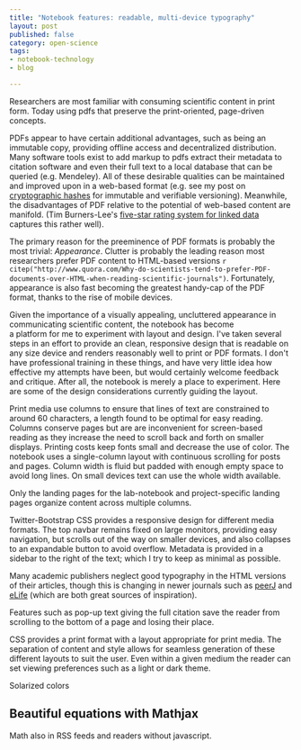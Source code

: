 ```yaml
---
title: "Notebook features: readable, multi-device typography"
layout: post
published: false
category: open-science
tags: 
- notebook-technology
- blog

---
```



Researchers are most familiar with consuming scientific content in
print form. Today using pdfs that preserve the print-oriented,
page-driven concepts.

PDFs appear to have certain additional advantages, such as being
an immutable copy, providing offline access and decentralized
distribution. Many software tools exist to add markup to pdfs extract
their metadata to citation software and even their full text to a local
database that can be queried (e.g. Mendeley). All of these desirable
qualities can be maintained and improved upon in a web-based format
(e.g. see my post on [cryptographic hashes]() for immutable and verifiable
versioning). Meanwhile, the disadvantages of PDF relative to the potential
of web-based content are manifold.  (Tim Burners-Lee's [five-star rating
system for linked data](http://5stardata.info) captures this rather well).

The primary reason for the preeminence of PDF formats is
probably the most trivial: *Appearance*.  Clutter is probably the leading
reason most researchers prefer PDF content to HTML-based versions `r citep("http://www.quora.com/Why-do-scientists-tend-to-prefer-PDF-documents-over-HTML-when-reading-scientific-journals")`.
Fortunately, appearance is also fast becoming the greatest handy-cap of
the PDF format, thanks to the rise of mobile devices.



Given the importance of a visually appealing, uncluttered appearance
in communicating scientific content, the notebook has become  
a platform for me to experiment with layout and design. I've taken
several steps in an effort to provide an clean, responsive design that
is readable on any size device and renders reasonably well to print or
PDF formats. I don't have professional training in these things, and
have very little idea how effective my attempts have been, but would
certainly welcome feedback and critique.  After all, the notebook is
merely a place to experiment.  Here are some of the design considerations
currently guiding the layout.

Print media use columns to ensure that lines of text are constrained
to around 60 characters, a length found to be optimal for easy reading.
Columns conserve pages but are are inconvenient for screen-based reading
as they increase the need to scroll back and forth on smaller displays.
Printing costs keep fonts small and decrease the use of color. The
notebook uses a single-column layout with continuous scrolling for
posts and pages.  Column width is fluid but padded with enough empty
space to avoid long lines.  On small devices text can use the whole
width available.

Only the landing pages for the lab-notebook and project-specific landing
pages organize content across multiple columns.  




Twitter-Bootstrap CSS provides a responsive design for different media
formats.  The top navbar remains fixed on large monitors, providing
easy navigation, but scrolls out of the way on smaller devices, and
also collapses to an expandable button to avoid overflow.  Metadata is
provided in a sidebar to the right of the text; which I try to keep as
minimal as possible.




Many academic publishers neglect good typography in the HTML versions
of their articles, though this is changing in newer journals such as
[peerJ]() and [eLife]() (which are both great sources of inspiration).




Features such as pop-up text giving the full citation save the reader
from scrolling to the bottom of a page and losing their place.


CSS provides a print format with a layout appropriate for print media.
The separation of content and style allows for seamless generation of
these different layouts to suit the user.  Even within a given medium
the reader can set viewing preferences such as a light or dark theme.


Solarized colors

Beautiful equations with Mathjax 
--------------------------------

Math also in RSS feeds and readers without javascript.




